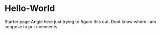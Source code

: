 # Hello-World
Starter page
Angie here just trying to figure this out.
Dont know where i am soppose to put comments.
